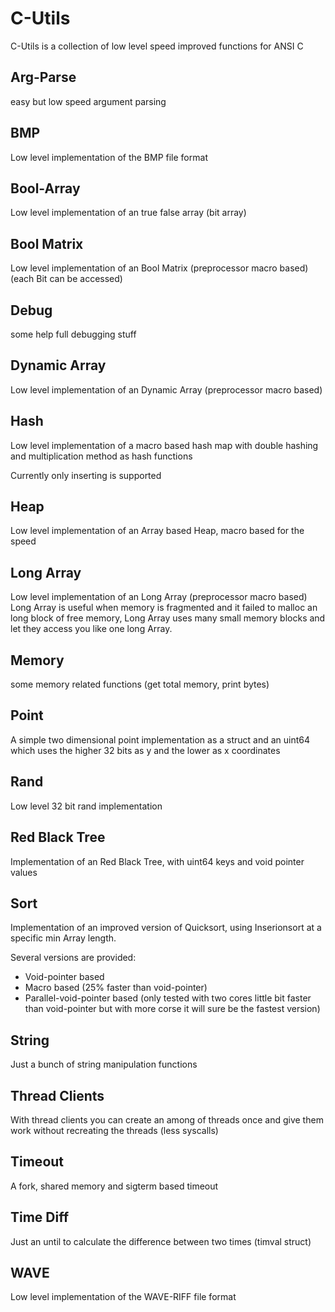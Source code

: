 C-Utils
========

C-Utils is a collection of low level speed improved functions for ANSI C


Arg-Parse
---
easy but low speed argument parsing


BMP
---
Low level implementation of the BMP file format


Bool-Array
---
Low level implementation of an true false array (bit array)


Bool Matrix
---
Low level implementation of an Bool Matrix (preprocessor macro based)
(each Bit can be accessed)


Debug
---
some help full debugging stuff


Dynamic Array
--- 
Low level implementation of an Dynamic Array (preprocessor macro based)


Hash
---

Low level implementation of a macro based hash map with double hashing
and multiplication method as hash functions

Currently only inserting is supported


Heap
--- 
Low level implementation of an Array based Heap, macro based for the speed


Long Array
--- 
Low level implementation of an Long Array (preprocessor macro based)
Long Array is useful when memory is fragmented and it failed to malloc an
long block of free memory, Long Array uses many small memory blocks and
let they access you like one long Array.


Memory
---
some memory related functions (get total memory, print bytes)


Point
--- 
A simple two dimensional point implementation
as a struct and an uint64 which uses the higher 32 bits
as y and the lower as x coordinates


Rand
---
Low level 32 bit rand implementation


Red Black Tree
--- 
Implementation of an Red Black Tree, with uint64 keys and void pointer values


Sort
--- 
Implementation of an improved version of Quicksort, using Inserionsort
at a specific min Array length.

Several versions are provided:

  + Void-pointer based
  + Macro based (25% faster than void-pointer)
  + Parallel-void-pointer based (only tested with two cores little bit faster
    than void-pointer but with more corse it will sure be the fastest version)


String
---
Just a bunch of string manipulation functions


Thread Clients
--- 
With thread clients you can create an among of threads once
and give them work without recreating the threads (less syscalls)


Timeout
---
A fork, shared memory and sigterm based timeout


Time Diff
--- 
Just an until to calculate the difference between two times (timval struct)


WAVE
---
Low level implementation of the WAVE-RIFF file format
